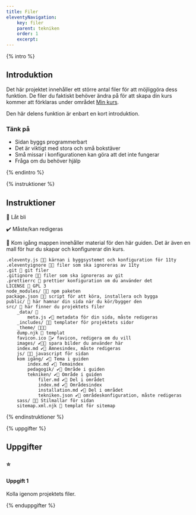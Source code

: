 ```yaml
---
title: Filer
eleventyNavigation:
    key: filer
    parent: tekniken
    order: 1
    excerpt: 
---
```

{% intro %}

## Introduktion
Det här projektet innehåller ett större antal filer för att möjliggöra dess funktion.
De filer du faktiskt behöver ändra på för att skapa din kurs kommer att förklaras under
området [Min kurs](../min-kurs/min-kurs.html).

Den här delens funktion är enbart en kort introduktion.

### Tänk på
 - Sidan byggs programmerbart
 - Det är viktigt med stora och små bokstäver
 - Små missar i konfigurationen kan göra att det inte fungerar
 - Fråga om du behöver hjälp

{% endintro %}

{% instruktioner %}

## Instruktioner

🛑 Låt bli

✔️ Måste/kan redigeras

📁 Kom igång mappen innehåller material för den här guiden. Det är även en 
 mall för hur du skapar och konfigurerar din kurs.

```shell
.eleventy.js 🛑🔧 kärnan i byggsystemet och konfiguration för 11ty
.eleventyignore 🛑🙈 filer som ska ignoreras av 11ty 
.git 🛑 git filer
.gitignore 🛑🙈 filer som ska ignoreras av git
.prettierrc 🔧 prettier konfiguration om du använder det
LICENSE 📄 GPL 3
node_modules/ 🛑📁 npm paketen
package.json 🛑🔨 script för att köra, installera och bygga
public/ 📁 här hamnar din sida när du kör/bygger den
src/ 📁 här finner du projektets filer
    _data/ 📁
        meta.js ✔️🔧 metadata för din sida, måste redigeras
    _includes/ 🛑📁 templater för projektets sidor
    _theme/ 🛑📁🔧
    dump.njk 🛑 templat
    favicon.ico 🛑✔️ favicon, redigera om du vill
    images/ ✔️📁🍱 spara bilder du använder här
    index.md ✔️📝 Ämnesindex, måste redigeras
    js/ 🛑📁 javascript för sidan
    kom igång/ ✔️📁 Tema i guiden
        index.md ✔️📝 Temaindex
        pedagogik/ ✔️📁 Område i guiden
        tekniken/ ✔️📁 Område i guiden
            filer.md ✔️📝 Del i området
            index.md ✔️📝 Områdesindex
            installation.md ✔️📝 Del i området
            tekniken.json ✔️🔧 områdeskonfiguration, måste redigeras
    sass/ 🛑💄 Stilmallar för sidan
    sitemap.xml.njk 🛑 templat för sitemap
```

{% endinstruktioner %}

{% uppgifter %}

## Uppgifter
### ⭐
#### Uppgift 1

Kolla igenom projektets filer.

{% enduppgifter %}
